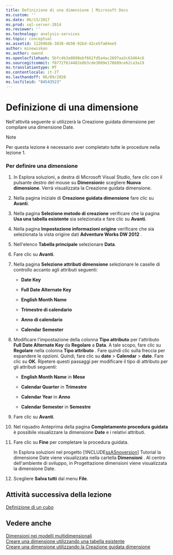 ```yaml
---
title: Definizione di una dimensione | Microsoft Docs
ms.custom: ''
ms.date: 06/13/2017
ms.prod: sql-server-2014
ms.reviewer: ''
ms.technology: analysis-services
ms.topic: conceptual
ms.assetid: 112696db-3838-4b50-91bd-d2ce5fa04ee5
author: minewiskan
ms.author: owend
ms.openlocfilehash: 5bfc4b3a0890ebf662fd5a4ac2697aa3c63464c6
ms.sourcegitcommit: f0772f614482e0b3cde3609e178689ce62ca3a19
ms.translationtype: MT
ms.contentlocale: it-IT
ms.lasthandoff: 06/09/2020
ms.locfileid: "84543523"
---
```

# <a name="defining-a-dimension"></a>Definizione di una dimensione
  Nell'attività seguente si utilizzerà la Creazione guidata dimensione per compilare una dimensione Date.  
  
> [!NOTE]  
>  Per questa lezione è necessario aver completato tutte le procedure nella lezione 1.  
  
### <a name="to-define-a-dimension"></a>Per definire una dimensione  
  
1.  In Esplora soluzioni, a destra di Microsoft Visual Studio, fare clic con il pulsante destro del mouse su **Dimensioni**e scegliere **Nuova dimensione**. Verrà visualizzata la Creazione guidata dimensione.  
  
2.  Nella pagina iniziale di **Creazione guidata dimensione** fare clic su **Avanti**.  
  
3.  Nella pagina **Selezione metodo di creazione** verificare che la pagina **Usa una tabella esistente** sia selezionata e fare clic su **Avanti**.  
  
4.  Nella pagina **Impostazione informazioni origine** verificare che sia selezionata la vista origine dati **Adventure Works DW 2012** .  
  
5.  Nell'elenco **Tabella principale** selezionare **Data**.  
  
6.  Fare clic su **Avanti**.  
  
7.  Nella pagina **Selezione attributi dimensione** selezionare le caselle di controllo accanto agli attributi seguenti:  
  
    -   **Date Key**  
  
    -   **Full Date Alternate Key**  
  
    -   **English Month Name**  
  
    -   **Trimestre di calendario**  
  
    -   **Anno di calendario**  
  
    -   **Calendar Semester**  
  
8.  Modificare l'impostazione della colonna **Tipo attributo** per l'attributo **Full Date Alternate Key** da **Regolare** a **Data**. A tale scopo, fare clic su **Regolare** nella colonna **Tipo attributo** . Fare quindi clic sulla freccia per espandere le opzioni. Quindi, fare clic su **date**  >  **Calendar**  >  **date**. Fare clic su **OK**. Ripetere questi passaggi per modificare il tipo di attributo per gli attributi seguenti:  
  
    -   **English Month Name** in **Mese**  
  
    -   **Calendar Quarter** in **Trimestre**  
  
    -   **Calendar Year** in **Anno**  
  
    -   **Calendar Semester** in **Semestre**  
  
9. Fare clic su **Avanti**.  
  
10. Nel riquadro Anteprima della pagina **Completamento procedura guidata** è possibile visualizzare la dimensione **Date** e i relativi attributi.  
  
11. Fare clic su **Fine** per completare la procedura guidata.  
  
     In Esplora soluzioni nel progetto [!INCLUDE[ssASnoversion](../includes/ssasnoversion-md.md)] Tutorial la dimensione Date viene visualizzata nella cartella **Dimensioni** . Al centro dell'ambiente di sviluppo, in Progettazione dimensioni viene visualizzata la dimensione Date.  
  
12. Scegliere **Salva tutti** dal menu **File**.  
  
## <a name="next-task-in-lesson"></a>Attività successiva della lezione  
 [Definizione di un cubo](lesson-2-2-defining-a-cube.md)  
  
## <a name="see-also"></a>Vedere anche  
 [Dimensioni nei modelli multidimensionali](multidimensional-models/dimensions-in-multidimensional-models.md)   
 [Creare una dimensione utilizzando una tabella esistente](multidimensional-models/create-a-dimension-by-using-an-existing-table.md)   
 [Creare una dimensione utilizzando la Creazione guidata dimensione](multidimensional-models/create-a-dimension-using-the-dimension-wizard.md)  
  
  
